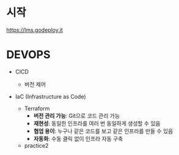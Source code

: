 # 시작

https://lms.godeploy.it



# DEVOPS

- CICD
  - 버전 제어

- IaC (Infrastructure as Code)
  - Terraform
    - **버전 관리 가능**: Git으로 코드 관리 가능
    - **재현성**: 동일한 인프라를 여러 번 동일하게 생성할 수 있음
    - **협업 용이**: 누구나 같은 코드를 보고 같은 인프라를 만들 수 있음
    - **자동화**: 수동 클릭 없이 인프라 자동 구축
  - practice2
